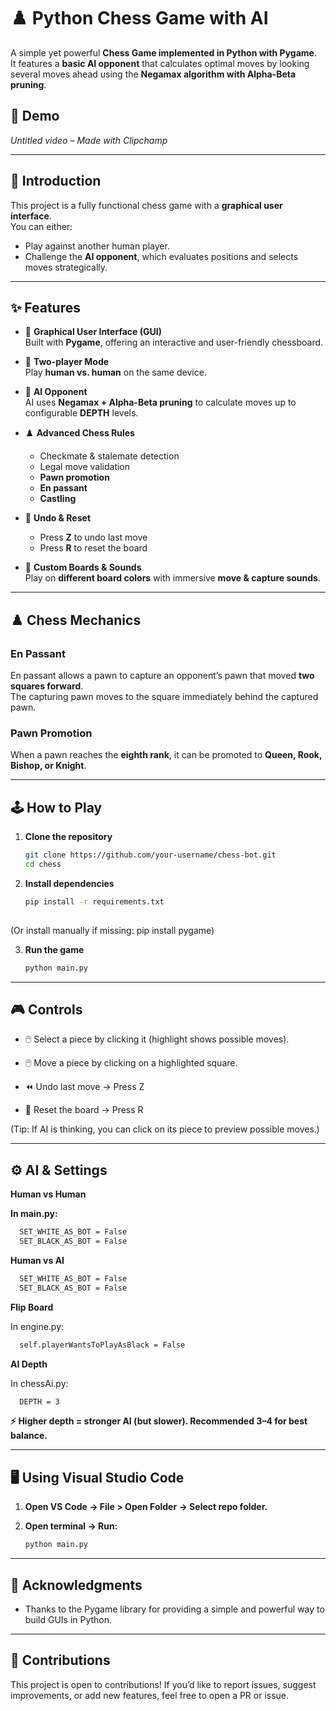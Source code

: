 # ♟️ Python Chess Game with AI

A simple yet powerful **Chess Game implemented in Python with Pygame**.  
It features a **basic AI opponent** that calculates optimal moves by looking several moves ahead using the **Negamax algorithm with Alpha-Beta pruning**.  

## 🎥 Demo
*Untitled video – Made with Clipchamp*  

---

## 🌟 Introduction
This project is a fully functional chess game with a **graphical user interface**.  
You can either:
- Play against another human player.
- Challenge the **AI opponent**, which evaluates positions and selects moves strategically.

---

## ✨ Features
- 🎨 **Graphical User Interface (GUI)**  
  Built with **Pygame**, offering an interactive and user-friendly chessboard.

- 👥 **Two-player Mode**  
  Play **human vs. human** on the same device.

- 🤖 **AI Opponent**  
  AI uses **Negamax + Alpha-Beta pruning** to calculate moves up to configurable **DEPTH** levels.

- ♟️ **Advanced Chess Rules**  
  - Checkmate & stalemate detection  
  - Legal move validation  
  - **Pawn promotion**  
  - **En passant**  
  - **Castling**

- 🔄 **Undo & Reset**  
  - Press **Z** to undo last move  
  - Press **R** to reset the board  

- 🎨 **Custom Boards & Sounds**  
  Play on **different board colors** with immersive **move & capture sounds**.  

---

## ♟️ Chess Mechanics

### En Passant
En passant allows a pawn to capture an opponent’s pawn that moved **two squares forward**.  
The capturing pawn moves to the square immediately behind the captured pawn.

### Pawn Promotion
When a pawn reaches the **eighth rank**, it can be promoted to **Queen, Rook, Bishop, or Knight**.  

---

## 🕹️ How to Play

1. **Clone the repository**
   ```bash
   git clone https://github.com/your-username/chess-bot.git
   cd chess

2. **Install dependencies**
   ```bash
   pip install -r requirements.txt
  
  (Or install manually if missing: pip install pygame)

3. **Run the game**
   ```bash
   python main.py

---

##  🎮 Controls

- 🖱️ Select a piece by clicking it (highlight shows possible moves).

- 🖱️ Move a piece by clicking on a highlighted square.

- ⏪ Undo last move → Press Z

- 🔄 Reset the board → Press R

(Tip: If AI is thinking, you can click on its piece to preview possible moves.)

---

## ⚙️ AI & Settings
**Human vs Human**

**In main.py:**
  ```bash
    SET_WHITE_AS_BOT = False
    SET_BLACK_AS_BOT = False
  ```
**Human vs AI**
  ```bash
    SET_WHITE_AS_BOT = False
    SET_BLACK_AS_BOT = False
  ```
**Flip Board**

In engine.py:
  ```bash
    self.playerWantsToPlayAsBlack = False
  ```
**AI Depth**

In chessAi.py:
  ```bash
    DEPTH = 3
  ```
**⚡ Higher depth = stronger AI (but slower). Recommended 3–4 for best balance.**

---

## 🖥️ Using Visual Studio Code

1. **Open VS Code → File > Open Folder → Select repo folder.**

2. **Open terminal → Run:**
   ```bash
   python main.py

---

## 🙏 Acknowledgments

- Thanks to the Pygame library for providing a simple and powerful way to build GUIs in Python.

---

## 🤝 Contributions

This project is open to contributions!
If you’d like to report issues, suggest improvements, or add new features, feel free to open a PR or issue.
